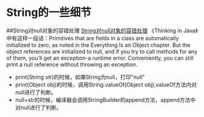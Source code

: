 # String的一些细节
##String对null对象的容错处理
[String对null对象的容错处理](https://www.cnblogs.com/a31415926/p/6740258.html)
《Thinking in Java》中有这样一段话：Primitives that are fields in a class are automatically initialized to zero, as noted in the Everything Is an Object chapter. But the object references are initialized to null, and if you try to call methods for any of them, you’ll get an exception-a runtime error. Conveniently, you can still print a null reference without throwing an exception.
* print(String str)的时候，如果String为null，打印"null"
* print(Object obj)的时候，调用String.valueOf(Object obj),valueOf方法内对null进行了判断。
* null+str的时候，编译器会调用StringBuilder的append方法，append方法中对null进行了判断。
